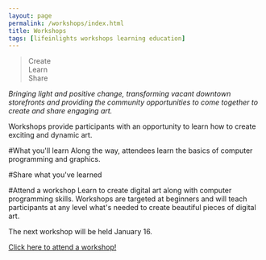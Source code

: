 ```yaml
---
layout: page
permalink: /workshops/index.html
title: Workshops
tags: [lifeinlights workshops learning education]
---
```

>Create<br>
>Learn<br>
>Share

*Bringing light and positive change, transforming vacant downtown storefronts and providing the community opportunities to come together to create and share engaging art.*


Workshops provide participants with an opportunity to learn how to create exciting and dynamic art.

#What you'll learn
Along the way, attendees learn the basics of computer programming and graphics.

#Share what you've learned

#Attend a workshop
Learn to create digital art along with computer programming skills. Workshops are targeted at beginners and will teach participants at any level what's needed to create beautiful pieces of digital art. 

The next workshop will be held January 16.

[Click here to attend a workshop!](http://goo.gl/forms/xwE4O0bguo)

